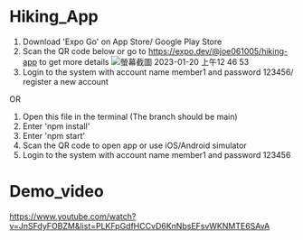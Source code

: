 # Hiking_App
1. Download 'Expo Go' on App Store/ Google Play Store
2. Scan the QR code below or go to https://expo.dev/@joe061005/hiking-app to get more details
![螢幕截圖 2023-01-20 上午12 46 53](https://user-images.githubusercontent.com/72422823/213504772-f982258e-92ae-4fdd-b561-23ae67ddc559.png)
3. Login to the system with account name member1 and password 123456/ register a new account

OR

1. Open this file in the terminal (The branch should be main)
2. Enter 'npm install'
3. Enter 'npm start'
4. Scan the QR code to open app or use iOS/Android simulator
5. Login to the system with account name member1 and password 123456


# Demo_video
https://www.youtube.com/watch?v=JnSFdyFOBZM&list=PLKFpGdfHCCvD6KnNbsEFsvWKNMTE6SAvA
